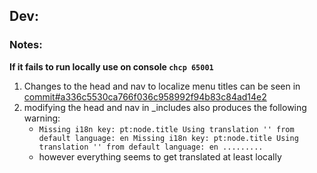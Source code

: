 
## Dev:

### Notes:

**If it fails to run locally use on console `chcp 65001`**

1. Changes to the head and nav to localize menu titles can be seen in [commit#a336c5530ca766f036c958992f94b83c84ad14e2](https://github.com/hallowf/STPDF-docs/commit/a336c5530ca766f036c958992f94b83c84ad14e2)
2. modifying the head and nav in _includes also produces the following warning:
    * `Missing i18n key: pt:node.title Using translation '' from default language: en Missing i18n key: pt:node.title Using translation '' from default language: en .........`
    * however everything seems to get translated at least locally
